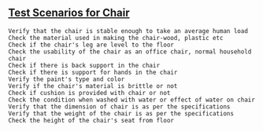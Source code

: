 ## [Test Scenarios for Chair](http://artoftesting.com/manualTesting/chair.html)


    Verify that the chair is stable enough to take an average human load
    Check the material used in making the chair-wood, plastic etc
    Check if the chair's leg are level to the floor
    Check the usability of the chair as an office chair, normal household chair
    Check if there is back support in the chair
    Check if there is support for hands in the chair
    Verify the paint's type and color
    Verify if the chair's material is brittle or not
    Check if cushion is provided with chair or not
    Check the condition when washed with water or effect of water on chair
    Verify that the dimension of chair is as per the specifications
    Verify that the weight of the chair is as per the specifications
    Check the height of the chair's seat from floor
